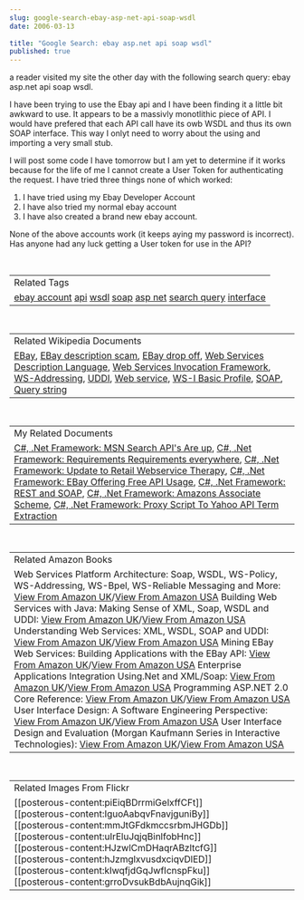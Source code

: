 ```yaml
---
slug: google-search-ebay-asp-net-api-soap-wsdl
date: 2006-03-13
 
title: "Google Search: ebay asp.net api soap wsdl"
published: true
---
```

a reader visited my site the other day with the following search query: ebay asp.net api soap wsdl.<p />I have been trying to use the Ebay api and I have been finding it a little bit awkward to use. It appears to be a massivly monotlithic piece of API. I would have prefered that each API call have its owb WSDL and thus its own SOAP interface. This way I onlyt need to worry about the using and importing a very small stub.<p />I will post some code I have tomorrow but I am yet to determine if it works because for the life of me I cannot create a User Token for authenticating the request. I have tried three things none of which worked:<br /><ol>
<li>I have tried using my Ebay Developer Account</li>
<li>I have also tried my normal ebay account</li>
<li>I have also created a brand new ebay account.</li>
</ol><p>None of the above accounts work (it keeps aying my password is incorrect).  Has anyone had any luck getting a User token for use in the API?</p><br /><table class="TechnoratiHead TagHeader">
<tr><td>Related Tags</td></tr>
<tr class="Technorati"><td>
<a href="http://www.kinlan.co.uk/tag/ebay%20account" class="Tag" rel="tag">ebay account</a> <a href="http://www.kinlan.co.uk/tag/api" class="Tag" rel="tag">api</a> <a href="http://www.kinlan.co.uk/tag/wsdl" class="Tag" rel="tag">wsdl</a> <a href="http://www.kinlan.co.uk/tag/soap" class="Tag" rel="tag">soap</a> <a href="http://www.kinlan.co.uk/tag/asp%20net" class="Tag" rel="tag">asp net</a> <a href="http://www.kinlan.co.uk/tag/search%20query" class="Tag" rel="tag">search query</a> <a href="http://www.kinlan.co.uk/tag/interface" class="Tag" rel="tag">interface</a>
</td></tr>
</table><br /><table class="TechnoratiHead TagHeader">
<tr><td>Related Wikipedia Documents</td></tr>
<tr class="Technorati"><td>
<a href="http://en.wikipedia.org/wiki/EBay" class="Tag" rel="tag">EBay</a>, <a href="http://en.wikipedia.org/wiki/EBay_description_scam" class="Tag" rel="tag">EBay description scam</a>, <a href="http://en.wikipedia.org/wiki/EBay_drop_off" class="Tag" rel="tag">EBay drop off</a>, <a href="http://en.wikipedia.org/wiki/WSDL" class="Tag" rel="tag">Web Services Description Language</a>, <a href="http://en.wikipedia.org/wiki/Web_Services_Invocation_Framework" class="Tag" rel="tag">Web Services Invocation Framework</a>, <a href="http://en.wikipedia.org/wiki/WS-Addressing" class="Tag" rel="tag">WS-Addressing</a>, <a href="http://en.wikipedia.org/wiki/UDDI" class="Tag" rel="tag">UDDI</a>, <a href="http://en.wikipedia.org/wiki/Web_service" class="Tag" rel="tag">Web service</a>, <a href="http://en.wikipedia.org/wiki/WS-I_Basic_Profile" class="Tag" rel="tag">WS-I Basic Profile</a>, <a href="http://en.wikipedia.org/wiki/SOAP" class="Tag" rel="tag">SOAP</a>, <a href="http://en.wikipedia.org/wiki/Query_string" class="Tag" rel="tag">Query string</a>
</td></tr>
</table><br /><table class="TechnoratiHead TagHeader">
<tr><td>My Related Documents</td></tr>
<tr class="Technorati"><td>
<a href="http://www.kinlan.co.uk/2005/09/msn-search-apis-are-up.html" class="Tag" rel="tag">C#, .Net Framework: MSN Search API's Are up</a>, <a href="http://www.kinlan.co.uk/2005/09/requirements-requirements-everywhere.html" class="Tag" rel="tag">C#, .Net Framework: Requirements Requirements everywhere</a>, <a href="http://www.kinlan.co.uk/2005/12/update-to-retail-webservice-therapy.html" class="Tag" rel="tag">C#, .Net Framework: Update to Retail Webservice Therapy</a>, <a href="http://www.kinlan.co.uk/2005/11/ebay-offering-free-api-usage.html" class="Tag" rel="tag">C#, .Net Framework: EBay Offering Free API Usage</a>, <a href="http://www.kinlan.co.uk/2005/04/rest-and-soap.html" class="Tag" rel="tag">C#, .Net Framework: REST and SOAP</a>, <a href="http://www.kinlan.co.uk/2006/01/amazons-associate-scheme.html" class="Tag" rel="tag">C#, .Net Framework: Amazons Associate Scheme</a>, <a href="http://www.kinlan.co.uk/2005/08/proxy-script-to-yahoo-api-term.html" class="Tag" rel="tag">C#, .Net Framework: Proxy Script To Yahoo API Term Extraction</a>
</td></tr>
</table><br /><table class="TechnoratiHead TagHeader">
<tr><td>Related Amazon Books</td></tr>
<tr class="Technorati"><td>Web Services Platform Architecture: Soap, WSDL, WS-Policy, WS-Addressing, WS-Bpel, WS-Reliable Messaging and More: <a href="http://www.amazon.co.uk/exec/obidos/redirect?tag=cnetfra-21&amp;link_code=xm2&amp;camp=2025&amp;creative=165953&amp;path=http://www.amazon.co.uk/gp/redirect.html%253fASIN=0131488740%2526tag=cnetfra-21%2526lcode=xm2%2526cID=2025%2526ccmID=165953%2526location=/o/ASIN/0131488740%25253FSubscriptionId=0CM2PVF6VAHJQKW5G782" class="Tag" rel="tag">View From Amazon UK</a>/<a href="http://www.amazon.com/exec/obidos/redirect?tag=cnetfra-20&amp;link_code=xm2&amp;camp=2025&amp;creative=165953&amp;path=http://www.amazon.com/gp/redirect.html%253fASIN=0131488740%2526tag=cnetfra-20%2526lcode=xm2%2526cID=2025%2526ccmID=165953%2526location=/o/ASIN/0131488740%25253FSubscriptionId=0CM2PVF6VAHJQKW5G782" class="Tag" rel="tag">View From Amazon USA</a> Building Web Services with Java: Making Sense of XML, Soap, WSDL and UDDI: <a href="http://www.amazon.co.uk/exec/obidos/redirect?tag=cnetfra-21&amp;link_code=xm2&amp;camp=2025&amp;creative=165953&amp;path=http://www.amazon.co.uk/gp/redirect.html%253fASIN=0672326418%2526tag=cnetfra-21%2526lcode=xm2%2526cID=2025%2526ccmID=165953%2526location=/o/ASIN/0672326418%25253FSubscriptionId=0CM2PVF6VAHJQKW5G782" class="Tag" rel="tag">View From Amazon UK</a>/<a href="http://www.amazon.com/exec/obidos/redirect?tag=cnetfra-20&amp;link_code=xm2&amp;camp=2025&amp;creative=165953&amp;path=http://www.amazon.com/gp/redirect.html%253fASIN=0672326418%2526tag=cnetfra-20%2526lcode=xm2%2526cID=2025%2526ccmID=165953%2526location=/o/ASIN/0672326418%25253FSubscriptionId=0CM2PVF6VAHJQKW5G782" class="Tag" rel="tag">View From Amazon USA</a> Understanding Web Services: XML, WSDL, SOAP and UDDI: <a href="http://www.amazon.co.uk/exec/obidos/redirect?tag=cnetfra-21&amp;link_code=xm2&amp;camp=2025&amp;creative=165953&amp;path=http://www.amazon.co.uk/gp/redirect.html%253fASIN=0201750813%2526tag=cnetfra-21%2526lcode=xm2%2526cID=2025%2526ccmID=165953%2526location=/o/ASIN/0201750813%25253FSubscriptionId=0CM2PVF6VAHJQKW5G782" class="Tag" rel="tag">View From Amazon UK</a>/<a href="http://www.amazon.com/exec/obidos/redirect?tag=cnetfra-20&amp;link_code=xm2&amp;camp=2025&amp;creative=165953&amp;path=http://www.amazon.com/gp/redirect.html%253fASIN=0201750813%2526tag=cnetfra-20%2526lcode=xm2%2526cID=2025%2526ccmID=165953%2526location=/o/ASIN/0201750813%25253FSubscriptionId=0CM2PVF6VAHJQKW5G782" class="Tag" rel="tag">View From Amazon USA</a> Mining EBay Web Services: Building Applications with the EBay API: <a href="http://www.amazon.co.uk/exec/obidos/redirect?tag=cnetfra-21&amp;link_code=xm2&amp;camp=2025&amp;creative=165953&amp;path=http://www.amazon.co.uk/gp/redirect.html%253fASIN=0782143393%2526tag=cnetfra-21%2526lcode=xm2%2526cID=2025%2526ccmID=165953%2526location=/o/ASIN/0782143393%25253FSubscriptionId=0CM2PVF6VAHJQKW5G782" class="Tag" rel="tag">View From Amazon UK</a>/<a href="http://www.amazon.com/exec/obidos/redirect?tag=cnetfra-20&amp;link_code=xm2&amp;camp=2025&amp;creative=165953&amp;path=http://www.amazon.com/gp/redirect.html%253fASIN=0782143393%2526tag=cnetfra-20%2526lcode=xm2%2526cID=2025%2526ccmID=165953%2526location=/o/ASIN/0782143393%25253FSubscriptionId=0CM2PVF6VAHJQKW5G782" class="Tag" rel="tag">View From Amazon USA</a> Enterprise Applications Integration Using.Net and XML/Soap: <a href="http://www.amazon.co.uk/exec/obidos/redirect?tag=cnetfra-21&amp;link_code=xm2&amp;camp=2025&amp;creative=165953&amp;path=http://www.amazon.co.uk/gp/redirect.html%253fASIN=0321202953%2526tag=cnetfra-21%2526lcode=xm2%2526cID=2025%2526ccmID=165953%2526location=/o/ASIN/0321202953%25253FSubscriptionId=0CM2PVF6VAHJQKW5G782" class="Tag" rel="tag">View From Amazon UK</a>/<a href="http://www.amazon.com/exec/obidos/redirect?tag=cnetfra-20&amp;link_code=xm2&amp;camp=2025&amp;creative=165953&amp;path=http://www.amazon.com/gp/redirect.html%253fASIN=0321202953%2526tag=cnetfra-20%2526lcode=xm2%2526cID=2025%2526ccmID=165953%2526location=/o/ASIN/0321202953%25253FSubscriptionId=0CM2PVF6VAHJQKW5G782" class="Tag" rel="tag">View From Amazon USA</a> Programming ASP.NET 2.0 Core Reference: <a href="http://www.amazon.co.uk/exec/obidos/redirect?tag=cnetfra-21&amp;link_code=xm2&amp;camp=2025&amp;creative=165953&amp;path=http://www.amazon.co.uk/gp/redirect.html%253fASIN=0735621764%2526tag=cnetfra-21%2526lcode=xm2%2526cID=2025%2526ccmID=165953%2526location=/o/ASIN/0735621764%25253FSubscriptionId=0CM2PVF6VAHJQKW5G782" class="Tag" rel="tag">View From Amazon UK</a>/<a href="http://www.amazon.com/exec/obidos/redirect?tag=cnetfra-20&amp;link_code=xm2&amp;camp=2025&amp;creative=165953&amp;path=http://www.amazon.com/gp/redirect.html%253fASIN=0735621764%2526tag=cnetfra-20%2526lcode=xm2%2526cID=2025%2526ccmID=165953%2526location=/o/ASIN/0735621764%25253FSubscriptionId=0CM2PVF6VAHJQKW5G782" class="Tag" rel="tag">View From Amazon USA</a> User Interface Design: A Software Engineering Perspective: <a href="http://www.amazon.co.uk/exec/obidos/redirect?tag=cnetfra-21&amp;link_code=xm2&amp;camp=2025&amp;creative=165953&amp;path=http://www.amazon.co.uk/gp/redirect.html%253fASIN=0321181433%2526tag=cnetfra-21%2526lcode=xm2%2526cID=2025%2526ccmID=165953%2526location=/o/ASIN/0321181433%25253FSubscriptionId=0CM2PVF6VAHJQKW5G782" class="Tag" rel="tag">View From Amazon UK</a>/<a href="http://www.amazon.com/exec/obidos/redirect?tag=cnetfra-20&amp;link_code=xm2&amp;camp=2025&amp;creative=165953&amp;path=http://www.amazon.com/gp/redirect.html%253fASIN=0321181433%2526tag=cnetfra-20%2526lcode=xm2%2526cID=2025%2526ccmID=165953%2526location=/o/ASIN/0321181433%25253FSubscriptionId=0CM2PVF6VAHJQKW5G782" class="Tag" rel="tag">View From Amazon USA</a> User Interface Design and Evaluation (Morgan Kaufmann Series in Interactive Technologies): <a href="http://www.amazon.co.uk/exec/obidos/redirect?tag=cnetfra-21&amp;link_code=xm2&amp;camp=2025&amp;creative=165953&amp;path=http://www.amazon.co.uk/gp/redirect.html%253fASIN=0120884364%2526tag=cnetfra-21%2526lcode=xm2%2526cID=2025%2526ccmID=165953%2526location=/o/ASIN/0120884364%25253FSubscriptionId=0CM2PVF6VAHJQKW5G782" class="Tag" rel="tag">View From Amazon UK</a>/<a href="http://www.amazon.com/exec/obidos/redirect?tag=cnetfra-20&amp;link_code=xm2&amp;camp=2025&amp;creative=165953&amp;path=http://www.amazon.com/gp/redirect.html%253fASIN=0120884364%2526tag=cnetfra-20%2526lcode=xm2%2526cID=2025%2526ccmID=165953%2526location=/o/ASIN/0120884364%25253FSubscriptionId=0CM2PVF6VAHJQKW5G782" class="Tag" rel="tag">View From Amazon USA</a>
</td></tr>
</table><br /><table class="TechnoratiHead TagHeader">
<tr><td>Related Images From Flickr</td></tr>
<tr class="Technorati"><td>
<span style="float: left;">[[posterous-content:piEiqBDrrmiGelxffCFt]]</span><span style="float: left;">[[posterous-content:IguoAabqvFnavjguniBy]]</span><span style="float: left;">[[posterous-content:mmJtGFdkmccsrbmJHGDb]]</span><span style="float: left;">[[posterous-content:uIrEluJqjqBinlfobHnc]]</span><span style="float: left;">[[posterous-content:HJzwlCmDHaqrABzltcfG]]</span><span style="float: left;">[[posterous-content:hJzmglxvusdxciqvDlED]]</span><span style="float: left;">[[posterous-content:kIwqfjdGqJwfIcnspFku]]</span><span style="float: left;">[[posterous-content:grroDvsukBdbAujnqGik]]</span>
</td></tr>
</table>

